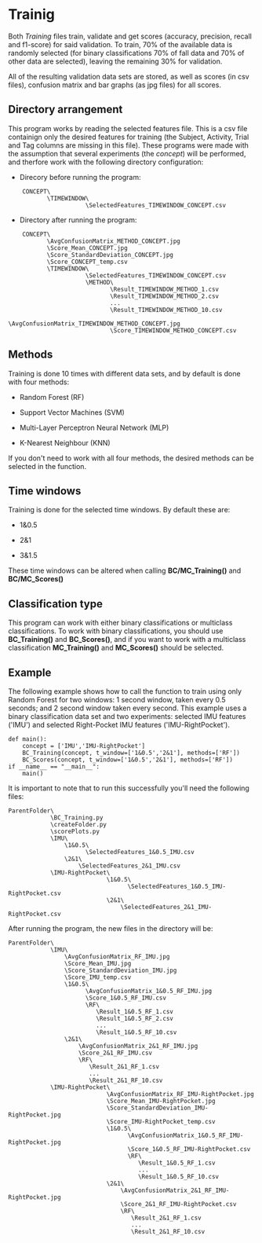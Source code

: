 # Trainig

Both _Training_ files train, validate and get scores (accuracy, precision, recall and f1-score) for said validation. To train, 70% of the available data is randomly selected (for binary classifications 70% of fall data and 70% of other data are selected), leaving the remaining 30% for validation.


All of the resulting validation data sets are stored, as well as scores (in csv files), confusion matrix and bar graphs (as jpg files) for all scores.

## Directory arrangement

This program works by reading the selected features file. This is a csv file containign only the desired features for training (the Subject, Activity, Trial and Tag columns are missing in this file). These programs were made with the assumption that several experiments (the _concept_) will be performed, and therfore work with the following directory configuration:


- Direcory before running the program:

```
    CONCEPT\
           \TIMEWINDOW\
                      \SelectedFeatures_TIMEWINDOW_CONCEPT.csv
```

- Directory after running the program:

```
    CONCEPT\
           \AvgConfusionMatrix_METHOD_CONCEPT.jpg
           \Score_Mean_CONCEPT.jpg
           \Score_StandardDeviation_CONCEPT.jpg
           \Score_CONCEPT_temp.csv
           \TIMEWINDOW\
                      \SelectedFeatures_TIMEWINDOW_CONCEPT.csv
                      \METHOD\
                             \Result_TIMEWINDOW_METHOD_1.csv
                             \Result_TIMEWINDOW_METHOD_2.csv
                             ...
                             \Result_TIMEWINDOW_METHOD_10.csv
                             \AvgConfusionMatrix_TIMEWINDOW_METHOD_CONCEPT.jpg
                             \Score_TIMEWINDOW_METHOD_CONCEPT.csv 
```

## Methods

Training is done 10 times with different data sets, and by default is done with four methods:


- Random Forest (RF)

- Support Vector Machines (SVM)

- Multi-Layer Perceptron Neural Network (MLP)

- K-Nearest Neighbour (KNN)


If you don't need to work with all four methods, the desired methods can be selected in the function. 

## Time windows

Training is done for the selected time windows. By default these are:

- 1&0.5

- 2&1

- 3&1.5

These time windows can be altered when calling **BC/MC_Training()** and **BC/MC_Scores()**

## Classification type

This program can work with either binary classifications or multiclass classifications. To work with binary classifications, you should use **BC_Training()** and **BC_Scores()**, and if you want to work with a multiclass classification **MC_Training()** and **MC_Scores()** should be selected.

## Example

The following example shows how to call the function to train using only Random Forest for two windows: 1 second window, taken every 0.5 seconds; and 2 second window taken every second. This example uses a binary classification data set and two experiments: selected IMU features ('IMU') and selected Right-Pocket IMU features ('IMU-RightPocket').

    def main():
        concept = ['IMU','IMU-RightPocket']
        BC_Training(concept, t_window=['1&0.5','2&1'], methods=['RF'])
        BC_Scores(concept, t_window=['1&0.5','2&1'], methods=['RF'])
    if __name__ == "__main__":
        main()


It is important to note that to run this successfully you'll need the following files:


    ParentFolder\
                \BC_Training.py
                \createFolder.py
                \scorePlots.py
                \IMU\
                    \1&0.5\
                          \SelectedFeatures_1&0.5_IMU.csv
                    \2&1\
                        \SelectedFeatures_2&1_IMU.csv   
                \IMU-RightPocket\
                                \1&0.5\
                                      \SelectedFeatures_1&0.5_IMU-RightPocket.csv
                                \2&1\
                                    \SelectedFeatures_2&1_IMU-RightPocket.csv


After running the program, the new files in the directory will be:


    ParentFolder\
                \IMU\
                    \AvgConfusionMatrix_RF_IMU.jpg
                    \Score_Mean_IMU.jpg
                    \Score_StandardDeviation_IMU.jpg
                    \Score_IMU_temp.csv
                    \1&0.5\
                          \AvgConfusionMatrix_1&0.5_RF_IMU.jpg
                          \Score_1&0.5_RF_IMU.csv
                          \RF\
                             \Result_1&0.5_RF_1.csv
                             \Result_1&0.5_RF_2.csv
                             ...
                             \Result_1&0.5_RF_10.csv
                    \2&1\
                        \AvgConfusionMatrix_2&1_RF_IMU.jpg
                        \Score_2&1_RF_IMU.csv
                        \RF\
                           \Result_2&1_RF_1.csv
                           ...
                           \Result_2&1_RF_10.csv
                \IMU-RightPocket\
                                \AvgConfusionMatrix_RF_IMU-RightPocket.jpg
                                \Score_Mean_IMU-RightPocket.jpg
                                \Score_StandardDeviation_IMU-RightPocket.jpg
                                \Score_IMU-RightPocket_temp.csv
                                \1&0.5\
                                      \AvgConfusionMatrix_1&0.5_RF_IMU-RightPocket.jpg
                                      \Score_1&0.5_RF_IMU-RightPocket.csv
                                      \RF\
                                         \Result_1&0.5_RF_1.csv
                                         ...
                                         \Result_1&0.5_RF_10.csv
                                \2&1\
                                    \AvgConfusionMatrix_2&1_RF_IMU-RightPocket.jpg
                                    \Score_2&1_RF_IMU-RightPocket.csv
                                    \RF\
                                       \Result_2&1_RF_1.csv
                                       ...
                                       \Result_2&1_RF_10.csv
